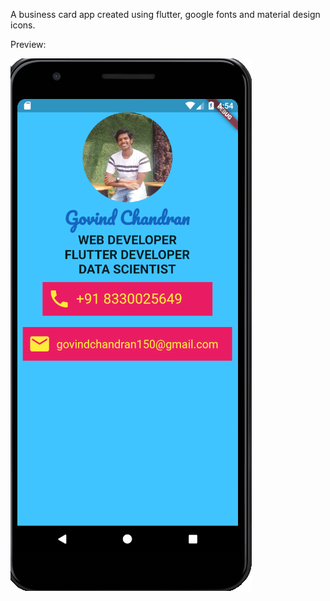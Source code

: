 A business card app created using flutter, google fonts and material design icons.

Preview:

<img src= "businesscard.png">
